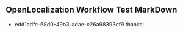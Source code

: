 ## OpenLocalization Workflow Test MarkDown
* edd1adfc-68d0-49b3-adae-c26a98393cf9 
thanks!<!--HONumber=Mar16_HO4-->
